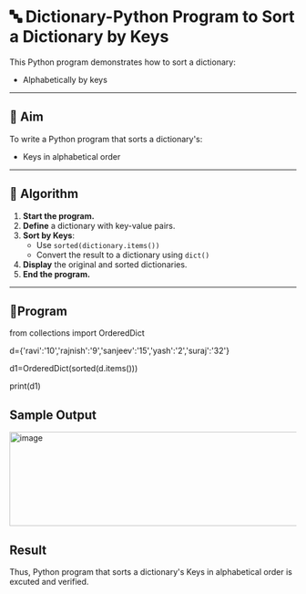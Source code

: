 # 🔤 Dictionary-Python Program to Sort a Dictionary by Keys

This Python program demonstrates how to sort a dictionary:
- Alphabetically by keys

---

## 🎯 Aim

To write a Python program that sorts a dictionary's:
- Keys in alphabetical order

---

## 🧠 Algorithm

1. **Start the program.**
2. **Define** a dictionary with key-value pairs.
3. **Sort by Keys**:
   - Use `sorted(dictionary.items())`
   - Convert the result to a dictionary using `dict()`
5. **Display** the original and sorted dictionaries.
6. **End the program.**

---

## 🧪Program
from collections import OrderedDict

d={'ravi':'10','rajnish':'9','sanjeev':'15','yash':'2','suraj':'32'}

d1=OrderedDict(sorted(d.items()))

print(d1)

## Sample Output
<img width="1225" height="165" alt="image" src="https://github.com/user-attachments/assets/ff1e8ce7-4b94-4191-b831-c81cf38d3a04" />


## Result
Thus, Python program that sorts a dictionary's Keys in alphabetical order is excuted and verified.
